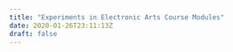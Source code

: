 ```yaml
---
title: "Experiments in Electronic Arts Course Modules"
date: 2020-01-26T23:11:13Z
draft: false
---
```

